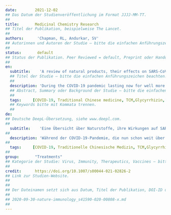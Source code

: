 ```yaml
---
date:        2021-12-02
## Das Datum der Studienveröffentlichung im Format JJJJ-MM-TT.
##
title:       Medicinal Chemistry Research
## Titel der Publikation, beispielweise The Lancet.
##
authors:      'Chapman, RL, Andurkar, SV'
## Autorinnen und Autoren der Studie – bitte die einfachen Anführungszeichen beachten!
##
status:       default
## Status der Publikation. Peer Reviewed = default, Preprint oder Handout (Thesenpapier)
##
en:
  subtitle:    'A review of natural products, their effects on SARS-CoV-2 and their utility as lead compounds in the discovery of drugs for the treatment of COVID-19'
  ## Titel der Studie – bitte die einfachen Anführungszeichen beachten!
  ##
  description: 'During the COVID-19 pandemic lasting now for well more than a year, nearly 247 million cases have been diagnosed and over 5 million deaths have been recorded worldwide as of November 2021. The devastating effects of the SARS-CoV-2 virus on the immune system lead to the activation of signaling pathways involved in inflammation and the production of inflammatory cytokines. SARS-CoV-2 displays a great deal of homology with other coronaviruses, especially SARS-CoV and MERS-CoV which all display similar components which may serve as targets, namely the Spike (S) protein, the main protease (MPro) which is a chymotrypsin-like protease (CLPro) and RNA-directed RNA polymerase (RdRp). Natural constituents found in traditional herbal medicines, dietary supplements and foods demonstrate activity against SARS-CoV-2 by affecting the production of cytokines, modulating cell signaling pathways related to inflammation and even by direct interaction with targets found in the virus. This has been demonstrated by the application of fluorescence resonance energy transfer (FRET) experiments, assays of cytopathic effect (CPE) and in silico molecular docking studies that estimate binding strength. Glycyrrhizin, flavonoids such as quercetin, kaempferol and baicalein, and other polyphenols are the most common constituents found in Traditional Chinese Medicines that modulate inflammation and cell signaling pathways, and bind viral targets demonstrating valuable effects against SARS-CoV-2. However, the bioavailability of these natural products and their dependence on each other in extracts make it difficult to assess their actual utility in the treatment of COVID-19. Therefore, more can be learned through rational drug design based on natural products and from well-designed clinical trials employing specific doses of standardized combinations.'
  ## Abstract, Summary oder Background der Studie – bitte die einfachen Anführungszeichen b
  ##
  tags:     [COVID-19, Traditional Chinese medicine, TCM,Glycyrrhizin, Flavonoids, Polyphenolics, Cannabis]
  ## Keywords bitte mit Kommata trennen.
  ##
de: 
## Deutsche DeepL-Übersetzung, siehe www.deepl.com.
##
  subtitle:    'Eine Übersicht über Naturstoffe, ihre Wirkungen auf SARS-CoV-2 und ihre Nützlichkeit als Leitverbindungen bei der Entdeckung von Medikamenten zur Behandlung von COVID-19'
##
  description: 'Während der COVID-19-Pandemie, die nun schon weit über ein Jahr andauert, wurden bis November 2021 weltweit fast 247 Millionen Fälle diagnostiziert und über 5 Millionen Todesfälle verzeichnet. Die verheerenden Auswirkungen des SARS-CoV-2-Virus auf das Immunsystem führen zur Aktivierung von Signalwegen, die an Entzündungen beteiligt sind, und zur Produktion von Entzündungszytokinen. SARS-CoV-2 weist eine große Homologie mit anderen Coronaviren auf, insbesondere mit SARS-CoV und MERS-CoV, die alle ähnliche Komponenten aufweisen, die als Angriffspunkte dienen können, nämlich das Spike (S)-Protein, die Hauptprotease (MPro), die eine Chymotrypsin-ähnliche Protease (CLPro) ist, und die RNA-gerichtete RNA-Polymerase (RdRp). Natürliche Bestandteile, die in traditionellen pflanzlichen Arzneimitteln, Nahrungsergänzungsmitteln und Lebensmitteln enthalten sind, zeigen eine Wirkung gegen SARS-CoV-2, indem sie die Produktion von Zytokinen beeinflussen, entzündungsbedingte Zellsignalwege modulieren und sogar direkt mit Zielstrukturen des Virus interagieren. Dies wurde durch die Anwendung von Experimenten zum Fluoreszenz-Resonanz-Energie-Transfer (FRET), Assays zum zytopathischen Effekt (CPE) und In-silico-Molekular-Docking-Studien zur Abschätzung der Bindungsstärke nachgewiesen. Glycyrrhizin, Flavonoide wie Quercetin, Kaempferol und Baicalein sowie andere Polyphenole sind die am häufigsten vorkommenden Bestandteile der traditionellen chinesischen Medizin, die Entzündungen und Zellsignalwege modulieren und virale Zielstrukturen binden, was eine wertvolle Wirkung gegen SARS-CoV-2 zeigt. Die Bioverfügbarkeit dieser natürlichen Produkte und ihre Abhängigkeit voneinander in Extrakten machen es jedoch schwierig, ihren tatsächlichen Nutzen für die Behandlung von COVID-19 zu beurteilen. Daher können wir durch ein rationales Wirkstoffdesign auf der Grundlage von Naturstoffen und durch gut konzipierte klinische Studien, bei denen spezifische Dosen standardisierter Kombinationen eingesetzt werden, mehr lernen.'
##
  tags:     [COVID-19, Traditionelle Chinesische Medizin, TCM,Glycyrrhizin, Flavonoide, Polyphenole, Cannabis]
##
group:       "Treatments"
## Kategorie der Studie: Virus, Immunity, Therapeutics, Vaccines – bitte die Anführungszeichen beachten!
##
credit:      https://doi.org/10.1007/s00044-021-02826-2
## Link zur Studien-Website.
##
##
## Der Dateinamen setzt sich aus Datum, Titel der Publikation, DOI-ID der Studie (nach dem letzten Slash) und der Dateiendung zusammen. Bitte den Unterstrich vor der DOI-ID beachten!
##
## 2020-09-30-nature-immunology_s41590-020-00808-x.md
##
---
```

<object data="{{ page.link }}" style='height:calc(100vh - 400px); width: 100%' type='application/pdf'></object>